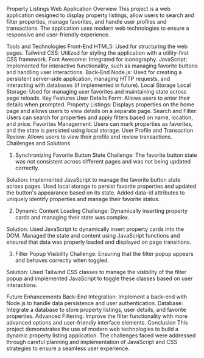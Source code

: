 Property Listings Web Application
Overview
This project is a web application designed to display property listings, allow users to search and filter properties, manage favorites, and handle user profiles and transactions. The application uses modern web technologies to ensure a responsive and user-friendly experience.

Tools and Technologies
Front-End
HTML5: Used for structuring the web pages.
Tailwind CSS: Utilized for styling the application with a utility-first CSS framework.
Font Awesome: Integrated for iconography.
JavaScript: Implemented for interactive functionality, such as managing favorite buttons and handling user interactions.
Back-End
Node.js: Used for creating a persistent server-side application, managing HTTP requests, and interacting with databases (if implemented in future).
Local Storage
Local Storage: Used for managing user favorites and maintaining state across page reloads.
Key Features
User Details Form: Allows users to enter their details when prompted.
Property Listings: Displays properties on the home page and allows users to view details on a separate page.
Search and Filter: Users can search for properties and apply filters based on name, location, and price.
Favorites Management: Users can mark properties as favorites, and the state is persisted using local storage.
User Profile and Transaction Review: Allows users to view their profile and review transactions.
Challenges and Solutions
1. Synchronizing Favorite Button State
Challenge: The favorite button state was not consistent across different pages and was not being updated correctly.

Solution: Implemented JavaScript to manage the favorite button state across pages. Used local storage to persist favorite properties and updated the button's appearance based on its state. Added data-id attributes to uniquely identify properties and manage their favorite status.

2. Dynamic Content Loading
Challenge: Dynamically inserting property cards and managing their state was complex.

Solution: Used JavaScript to dynamically insert property cards into the DOM. Managed the state and content using JavaScript functions and ensured that data was properly loaded and displayed on page transitions.

3. Filter Popup Visibility
Challenge: Ensuring that the filter popup appears and behaves correctly when toggled.

Solution: Used Tailwind CSS classes to manage the visibility of the filter popup and implemented JavaScript to toggle these classes based on user interactions.

Future Enhancements
Back-End Integration: Implement a back-end with Node.js to handle data persistence and user authentication.
Database: Integrate a database to store property listings, user details, and favorite properties.
Advanced Filtering: Improve the filter functionality with more advanced options and user-friendly interface elements.
Conclusion
This project demonstrates the use of modern web technologies to build a dynamic property listing application. The challenges faced were addressed through careful planning and implementation of JavaScript and CSS strategies to ensure a seamless user experience.
